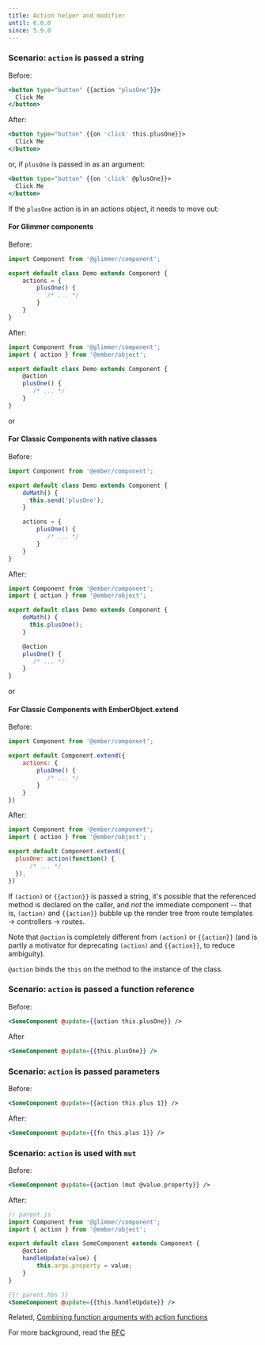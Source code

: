 ```yaml
---
title: Action helper and modifier 
until: 6.0.0
since: 5.9.0
---
```


### Scenario: `action` is passed a string

Before:
```handlebars
<button type="button" {{action "plusOne"}}>
  Click Me
</button>
```

After:
```handlebars
<button type="button" {{on 'click' this.plusOne}}>
  Click Me
</button>
```

or, if `plusOne` is passed in as an argument:
```handlebars
<button type="button" {{on 'click' @plusOne}}>
  Click Me
</button>
```

If the `plusOne` action is in an actions object, it needs to move out:

#### For Glimmer components

Before:
```javascript
import Component from '@glimmer/component';

export default class Demo extends Component {
    actions = {
        plusOne() {
           /* ... */ 
        }
    }
}
```

After:
```javascript
import Component from '@glimmer/component';
import { action } from '@ember/object';

export default class Demo extends Component {
    @action
    plusOne() {
       /* ... */ 
    }
}
```

or

#### For Classic Components with native classes

Before:
```javascript
import Component from '@ember/component';

export default class Demo extends Component {
    doMath() {
      this.send('plusOne');
    }

    actions = {
        plusOne() {
           /* ... */ 
        }
    }
}
```

After:
```javascript
import Component from '@ember/component';
import { action } from '@ember/object';

export default class Demo extends Component {
    doMath() {
      this.plusOne();
    }

    @action
    plusOne() {
       /* ... */ 
    }
}
```

or

#### For Classic Components with EmberObject.extend

Before:
```javascript
import Component from '@ember/component';

export default Component.extend({
    actions: {
        plusOne() {
           /* ... */ 
        }
    }
})
```

After:
```javascript
import Component from '@ember/component';
import { action } from '@ember/object';

export default Component.extend({
  plusOne: action(function() {
      /* ... */ 
  }),
})
```

If `(action)` or `{{action}}` is passed a string, it's _possible_ that the referenced method is declared on the caller, and _not_ the immediate component -- that is, `(action)` and `{{action}}` bubble up the render tree from route templates -> controllers -> routes.

Note that `@action` is completely different from `(action)` or `{{action}}` (and is partly a motivator for deprecating `(action)` and `{{action}}`, to reduce ambiguity).

`@action` binds the `this` on the method to the instance of the class.


### Scenario: `action` is passed a function reference

Before:
```handlebars
<SomeComponent @update={{action this.plusOne}} />
```

After

```handlebars
<SomeComponent @update={{this.plusOne}} />
```

### Scenario: `action` is passed parameters

Before:
```handlebars
<SomeComponent @update={{action this.plus 1}} />
```

After:
```handlebars
<SomeComponent @update={{fn this.plus 1}} />
```

### Scenario: `action` is used with `mut` 

Before:
```handlebars
<SomeComponent @update={{action (mut @value.property}} />
```
After:
```javascript
// parent.js
import Component from '@glimmer/component';
import { action } from '@ember/object';

export default class SomeComponent extends Component {
    @action
    handleUpdate(value) {
        this.args.property = value; 
    }
}
```
```handlebars
{{! parent.hbs }}
<SomeComponent @update={{this.handleUpdate}} />
```

Related, [Combining function arguments with action functions](https://guides.emberjs.com/release/components/component-state-and-actions/#toc_combining-arguments-and-actions)


For more background, read the [RFC](https://github.com/emberjs/rfcs/pull/1006)
